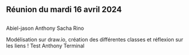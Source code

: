 ## Réunion du mardi 16 avril 2024

##
  Abiel-jason
  Anthony 
  Sacha
  Rino

Modélisation sur draw.io, création des différentes classes et réflexion sur les liens !
Test Anthony Terminal
